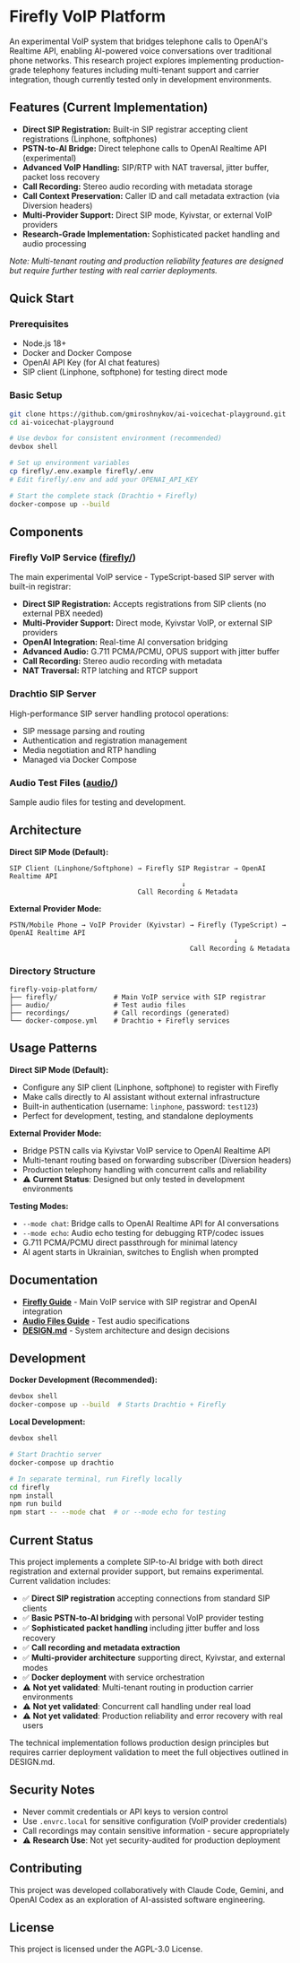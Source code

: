 # Firefly VoIP Platform

An experimental VoIP system that bridges telephone calls to OpenAI's Realtime API, enabling AI-powered voice conversations over traditional phone networks. This research project explores implementing production-grade telephony features including multi-tenant support and carrier integration, though currently tested only in development environments.

## Features (Current Implementation)

- **Direct SIP Registration:** Built-in SIP registrar accepting client registrations (Linphone, softphones)
- **PSTN-to-AI Bridge:** Direct telephone calls to OpenAI Realtime API (experimental)
- **Advanced VoIP Handling:** SIP/RTP with NAT traversal, jitter buffer, packet loss recovery
- **Call Recording:** Stereo audio recording with metadata storage
- **Call Context Preservation:** Caller ID and call metadata extraction (via Diversion headers)
- **Multi-Provider Support:** Direct SIP mode, Kyivstar, or external VoIP providers
- **Research-Grade Implementation:** Sophisticated packet handling and audio processing

*Note: Multi-tenant routing and production reliability features are designed but require further testing with real carrier deployments.*

## Quick Start

### Prerequisites

- Node.js 18+
- Docker and Docker Compose
- OpenAI API Key (for AI chat features)
- SIP client (Linphone, softphone) for testing direct mode

### Basic Setup

```bash
git clone https://github.com/gmiroshnykov/ai-voicechat-playground.git
cd ai-voicechat-playground

# Use devbox for consistent environment (recommended)
devbox shell

# Set up environment variables
cp firefly/.env.example firefly/.env
# Edit firefly/.env and add your OPENAI_API_KEY

# Start the complete stack (Drachtio + Firefly)
docker-compose up --build
```

## Components

### Firefly VoIP Service ([firefly/](firefly/))
The main experimental VoIP service - TypeScript-based SIP server with built-in registrar:
- **Direct SIP Registration:** Accepts registrations from SIP clients (no external PBX needed)
- **Multi-Provider Support:** Direct mode, Kyivstar VoIP, or external SIP providers
- **OpenAI Integration:** Real-time AI conversation bridging
- **Advanced Audio:** G.711 PCMA/PCMU, OPUS support with jitter buffer
- **Call Recording:** Stereo audio recording with metadata
- **NAT Traversal:** RTP latching and RTCP support

### Drachtio SIP Server
High-performance SIP server handling protocol operations:
- SIP message parsing and routing
- Authentication and registration management  
- Media negotiation and RTP handling
- Managed via Docker Compose

### Audio Test Files ([audio/](audio/))
Sample audio files for testing and development.

## Architecture

**Direct SIP Mode (Default):**
```
SIP Client (Linphone/Softphone) → Firefly SIP Registrar → OpenAI Realtime API
                                           ↓
                                Call Recording & Metadata
```

**External Provider Mode:**
```
PSTN/Mobile Phone → VoIP Provider (Kyivstar) → Firefly (TypeScript) → OpenAI Realtime API
                                                        ↓
                                             Call Recording & Metadata
```

### Directory Structure
```
firefly-voip-platform/
├── firefly/              # Main VoIP service with SIP registrar
├── audio/                # Test audio files
├── recordings/           # Call recordings (generated)
└── docker-compose.yml    # Drachtio + Firefly services
```

## Usage Patterns

**Direct SIP Mode (Default):**
- Configure any SIP client (Linphone, softphone) to register with Firefly
- Make calls directly to AI assistant without external infrastructure
- Built-in authentication (username: `linphone`, password: `test123`)
- Perfect for development, testing, and standalone deployments

**External Provider Mode:**
- Bridge PSTN calls via Kyivstar VoIP service to OpenAI Realtime API
- Multi-tenant routing based on forwarding subscriber (Diversion headers)
- Production telephony handling with concurrent calls and reliability
- ⚠️ **Current Status**: Designed but only tested in development environments

**Testing Modes:**
- `--mode chat`: Bridge calls to OpenAI Realtime API for AI conversations
- `--mode echo`: Audio echo testing for debugging RTP/codec issues
- G.711 PCMA/PCMU direct passthrough for minimal latency
- AI agent starts in Ukrainian, switches to English when prompted

## Documentation

- **[Firefly Guide](firefly/README.md)** - Main VoIP service with SIP registrar and OpenAI integration
- **[Audio Files Guide](audio/README.md)** - Test audio specifications
- **[DESIGN.md](DESIGN.md)** - System architecture and design decisions

## Development

**Docker Development (Recommended):**
```bash
devbox shell
docker-compose up --build  # Starts Drachtio + Firefly
```

**Local Development:**
```bash
devbox shell

# Start Drachtio server
docker-compose up drachtio

# In separate terminal, run Firefly locally
cd firefly
npm install
npm run build
npm start -- --mode chat  # or --mode echo for testing
```

## Current Status

This project implements a complete SIP-to-AI bridge with both direct registration and external provider support, but remains experimental. Current validation includes:

- ✅ **Direct SIP registration** accepting connections from standard SIP clients
- ✅ **Basic PSTN-to-AI bridging** with personal VoIP provider testing
- ✅ **Sophisticated packet handling** including jitter buffer and loss recovery
- ✅ **Call recording and metadata extraction** 
- ✅ **Multi-provider architecture** supporting direct, Kyivstar, and external modes
- ✅ **Docker deployment** with service orchestration
- ⚠️ **Not yet validated**: Multi-tenant routing in production carrier environments
- ⚠️ **Not yet validated**: Concurrent call handling under real load
- ⚠️ **Not yet validated**: Production reliability and error recovery with real users

The technical implementation follows production design principles but requires carrier deployment validation to meet the full objectives outlined in DESIGN.md.

## Security Notes

- Never commit credentials or API keys to version control
- Use `.envrc.local` for sensitive configuration (VoIP provider credentials)
- Call recordings may contain sensitive information - secure appropriately
- ⚠️ **Research Use**: Not yet security-audited for production deployment

## Contributing

This project was developed collaboratively with Claude Code, Gemini, and OpenAI Codex as an exploration of AI-assisted software engineering.

## License

This project is licensed under the AGPL-3.0 License.
